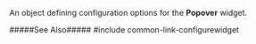 
<!--shortDescription-->
An object defining configuration options for the **Popover** widget.
<!--/shortDescription-->

<!--fullDescription-->
#####See Also#####
#include common-link-configurewidget
<!--/fullDescription-->